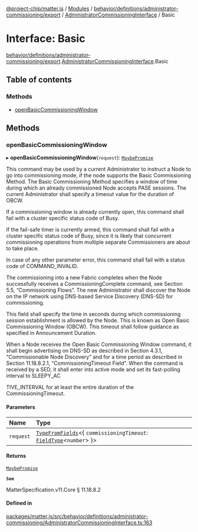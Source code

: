 [@project-chip/matter.js](../README.md) / [Modules](../modules.md) / [behavior/definitions/administrator-commissioning/export](../modules/behavior_definitions_administrator_commissioning_export.md) / [AdministratorCommissioningInterface](../modules/behavior_definitions_administrator_commissioning_export.AdministratorCommissioningInterface.md) / Basic

# Interface: Basic

[behavior/definitions/administrator-commissioning/export](../modules/behavior_definitions_administrator_commissioning_export.md).[AdministratorCommissioningInterface](../modules/behavior_definitions_administrator_commissioning_export.AdministratorCommissioningInterface.md).Basic

## Table of contents

### Methods

- [openBasicCommissioningWindow](behavior_definitions_administrator_commissioning_export.AdministratorCommissioningInterface.Basic.md#openbasiccommissioningwindow)

## Methods

### openBasicCommissioningWindow

▸ **openBasicCommissioningWindow**(`request`): [`MaybePromise`](../modules/util_export.md#maybepromise)

This command may be used by a current Administrator to instruct a Node to go into commissioning mode, if the
node supports the Basic Commissioning Method. The Basic Commissioning Method specifies a window of time
during which an already commissioned Node accepts PASE sessions. The current Administrator shall specify a
timeout value for the duration of OBCW.

If a commissioning window is already currently open, this command shall fail with a cluster specific status
code of Busy.

If the fail-safe timer is currently armed, this command shall fail with a cluster specific status code of
Busy, since it is likely that concurrent commissioning operations from multiple separate Commissioners are
about to take place.

In case of any other parameter error, this command shall fail with a status code of COMMAND_INVALID.

The commissioning into a new Fabric completes when the Node successfully receives a CommissioningComplete
command, see Section 5.5, “Commissioning Flows”. The new Administrator shall discover the Node on the IP
network using DNS-based Service Discovery (DNS-SD) for commissioning.

This field shall specify the time in seconds during which commissioning session establishment is allowed by
the Node. This is known as Open Basic Commissioning Window (OBCW). This timeout shall follow guidance as
specified in Announcement Duration.

When a Node receives the Open Basic Commissioning Window command, it shall begin advertising on DNS-SD as
described in Section 4.3.1, “Commissionable Node Discovery” and for a time period as described in Section
11.18.8.2.1, “CommissioningTimeout Field”. When the command is received by a SED, it shall enter into active
mode and set its fast-polling interval to SLEEPY_AC

TIVE_INTERVAL for at least the entire duration of the CommissioningTimeout.

#### Parameters

| Name | Type |
| :------ | :------ |
| `request` | [`TypeFromFields`](../modules/tlv_export.md#typefromfields)\<\{ `commissioningTimeout`: [`FieldType`](tlv_export.FieldType.md)\<`number`\>  }\> |

#### Returns

[`MaybePromise`](../modules/util_export.md#maybepromise)

**`See`**

MatterSpecification.v11.Core § 11.18.8.2

#### Defined in

[packages/matter.js/src/behavior/definitions/administrator-commissioning/AdministratorCommissioningInterface.ts:163](https://github.com/project-chip/matter.js/blob/c0d55745d5279e16fdfaa7d2c564daa31e19c627/packages/matter.js/src/behavior/definitions/administrator-commissioning/AdministratorCommissioningInterface.ts#L163)
